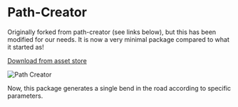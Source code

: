 # Path-Creator

Originally forked from path-creator (see links below), but this has been modified for our needs.  It is now a very minimal package compared to what it started as!

[Download from asset store](https://assetstore.unity.com/packages/tools/utilities/b-zier-path-creator-136082)

![Path Creator](https://i.imgur.com/xqTCNWK.png)


Now, this package generates a single bend in the road according to specific parameters.

